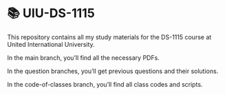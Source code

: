 # 📚 UIU-DS-1115
This repository contains all my study materials for the DS-1115 course at United International University.

In the main branch, you’ll find all the necessary PDFs.

In the question branches, you’ll get previous questions and their solutions.

In the code-of-classes branch, you’ll find all class codes and scripts.

